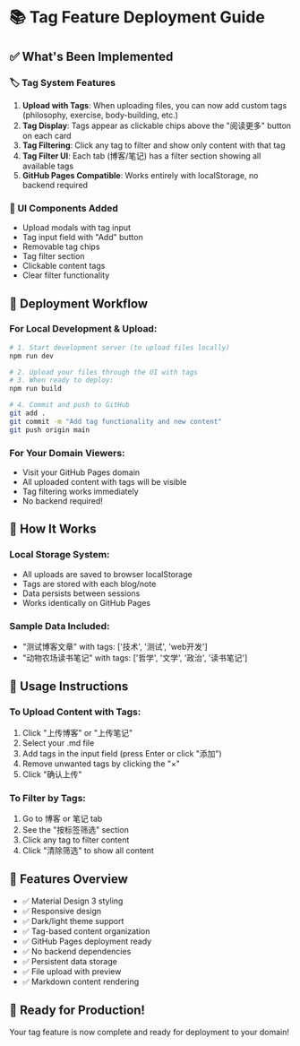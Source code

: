 # 📚 Tag Feature Deployment Guide

## ✅ What's Been Implemented

### 🏷️ Tag System Features
1. **Upload with Tags**: When uploading files, you can now add custom tags (philosophy, exercise, body-building, etc.)
2. **Tag Display**: Tags appear as clickable chips above the "阅读更多" button on each card
3. **Tag Filtering**: Click any tag to filter and show only content with that tag
4. **Tag Filter UI**: Each tab (博客/笔记) has a filter section showing all available tags
5. **GitHub Pages Compatible**: Works entirely with localStorage, no backend required

### 🎨 UI Components Added
- Upload modals with tag input
- Tag input field with "Add" button
- Removable tag chips
- Tag filter section
- Clickable content tags
- Clear filter functionality

## 🚀 Deployment Workflow

### For Local Development & Upload:
```bash
# 1. Start development server (to upload files locally)
npm run dev

# 2. Upload your files through the UI with tags
# 3. When ready to deploy:
npm run build

# 4. Commit and push to GitHub
git add .
git commit -m "Add tag functionality and new content"
git push origin main
```

### For Your Domain Viewers:
- Visit your GitHub Pages domain
- All uploaded content with tags will be visible
- Tag filtering works immediately
- No backend required!

## 🎯 How It Works

### Local Storage System:
- All uploads are saved to browser localStorage
- Tags are stored with each blog/note
- Data persists between sessions
- Works identically on GitHub Pages

### Sample Data Included:
- "测试博客文章" with tags: ['技术', '测试', 'web开发']
- "动物农场读书笔记" with tags: ['哲学', '文学', '政治', '读书笔记']

## 🔧 Usage Instructions

### To Upload Content with Tags:
1. Click "上传博客" or "上传笔记"
2. Select your .md file
3. Add tags in the input field (press Enter or click "添加")
4. Remove unwanted tags by clicking the "×"
5. Click "确认上传"

### To Filter by Tags:
1. Go to 博客 or 笔记 tab
2. See the "按标签筛选" section
3. Click any tag to filter content
4. Click "清除筛选" to show all content

## 📱 Features Overview

- ✅ Material Design 3 styling
- ✅ Responsive design
- ✅ Dark/light theme support
- ✅ Tag-based content organization
- ✅ GitHub Pages deployment ready
- ✅ No backend dependencies
- ✅ Persistent data storage
- ✅ File upload with preview
- ✅ Markdown content rendering

## 🎉 Ready for Production!

Your tag feature is now complete and ready for deployment to your domain!
